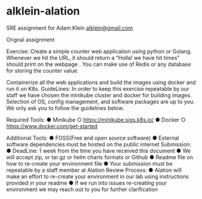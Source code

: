 # alklein-alation

SRE assignment for Adam Klein <alklein@gmail.com>

Orignal assignment

Exercise:
Create a simple counter web application using python or Golang. Whenever we hit the URL, it
should return a “Holla! we have hit <counter> times” should print on the webpage . You can
make use of Redis or any database for storing the counter value.

Containerize all the web applications and build the images using docker and run it on K8s.
GuideLines:
In order to keep this exercise repeatable by our staff we have chosen the minikube cluster and
docker for building images. Selection of OS, config management, and software packages are up
to you. We only ask you to follow the guidelines below.

Required Tools:
● Minikube
○ https://minikube.sigs.k8s.io/
● Docker
○ https://www.docker.com/get-started

Additional Tools:
● FOSS(Free and open source software)
● External software dependencies must be hosted on the public internet
Submission:
● DeadLine: 1 week from the time you have received this document
● We will accept zip, or tar.gz or helm charts formats or Github
● Readme file on how to re-create your environment file
● Your submission must be repeatable by a staff member at Alation
Review Process:
● Alation will make an effort to re-create your environment in our lab using instructions
provided in your readme
● If we run into issues re-creating your environment we may reach out to you for further clarification
